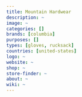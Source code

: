 ```yaml
---
title: Mountain Hardwear 
description: ~
image: ~
categories: []
brands: [columbia]
purposes: []
types: [gloves, rucksack]
countries: [united-states]
logo: ~
website: ~
shop: ~
store-finder: ~
about: ~
wiki: ~
---
```

